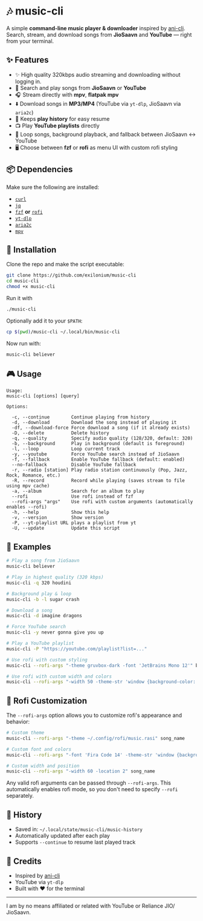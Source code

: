 # 🎶 music-cli

A simple **command-line music player & downloader** inspired by [ani-cli](https://github.com/pystardust/ani-cli).
Search, stream, and download songs from **JioSaavn** and **YouTube** — right from your terminal.

## ✨ Features

* ✨ High quality 320kbps audio streaming and downloading without logging in.
* 🔎 Search and play songs from **JioSaavn** or **YouTube**
* 🎧 Stream directly with **mpv**, **flatpak mpv**
* ⬇️ Download songs in **MP3/MP4** (YouTube via `yt-dlp`, JioSaavn via `aria2c`)
* 📜 Keeps **play history** for easy resume
* 📺 Play **YouTube playlists** directly
* 🔄 Loop songs, background playback, and fallback between JioSaavn ↔ YouTube
* 🖥️ Choose between **fzf** or **rofi** as menu UI with custom rofi styling

## 📦 Dependencies

Make sure the following are installed:

* [`curl`](https://curl.se/)
* [`jq`](https://stedolan.github.io/jq/)
* [`fzf`](https://github.com/junegunn/fzf) **or** [`rofi`](https://github.com/davatorium/rofi)
* [`yt-dlp`](https://github.com/yt-dlp/yt-dlp)
* [`aria2c`](https://aria2.github.io/)
* [`mpv`](https://mpv.io/)

## 🚀 Installation

Clone the repo and make the script executable:

```bash
git clone https://github.com/exilonium/music-cli
cd music-cli
chmod +x music-cli
```

Run it with

```bash
./music-cli

```

Optionally add it to your `$PATH`:

```bash
cp $(pwd)/music-cli ~/.local/bin/music-cli
```

Now run with:

```bash
music-cli believer
```

## 🎮 Usage

```
Usage:
music-cli [options] [query]

Options:
    
  -c, --continue        Continue playing from history
  -d, --download        Download the song instead of playing it
  -df, --download-force Force download a song (if it already exists)
  -D, --delete          Delete history
  -q, --quality         Specify audio quality (128/320, default: 320)
  -b, --background      Play in background (default is foreground)
  -l, --loop            Loop current track
  -y, --youtube         Force YouTube search instead of JioSaavn
  -f, --fallback        Enable YouTube fallback (default: enabled)
  --no-fallback         Disable YouTube fallback
  -r, --radio [station] Play radio station continuously (Pop, Jazz, Rock, Romance, etc.)
  -R, --record          Record while playing (saves stream to file using mpv cache)
  -a, --album           Search for an album to play
  --rofi                Use rofi instead of fzf
  --rofi-args "args"    Use rofi with custom arguments (automatically enables --rofi)
  -h, --help            Show this help
  -v, --version         Show version
  -P, --yt-playlist URL plays a playlist from yt
  -U, --update          Update this script

```

## 📝 Examples

```bash
# Play a song from JioSaavn
music-cli believer

# Play in highest quality (320 kbps)
music-cli -q 320 houdini

# Background play & loop
music-cli -b -l sugar crash

# Download a song
music-cli -d imagine dragons

# Force YouTube search
music-cli -y never gonna give you up

# Play a YouTube playlist
music-cli -P "https://youtube.com/playlist?list=..."

# Use rofi with custom styling
music-cli --rofi-args "-theme gruvbox-dark -font 'JetBrains Mono 12'" believer

# Use rofi with custom width and colors
music-cli --rofi-args "-width 50 -theme-str 'window {background-color: #282828;}'" imagine dragons
```

## 🎨 Rofi Customization

The `--rofi-args` option allows you to customize rofi's appearance and behavior:

```bash
# Custom theme
music-cli --rofi-args "-theme ~/.config/rofi/music.rasi" song_name

# Custom font and colors
music-cli --rofi-args "-font 'Fira Code 14' -theme-str 'window {background-color: #1e1e2e;}'" song_name

# Custom width and position
music-cli --rofi-args "-width 60 -location 2" song_name
```

Any valid rofi arguments can be passed through `--rofi-args`. This automatically enables rofi mode, so you don't need to specify `--rofi` separately.

## 📂 History

* Saved in: `~/.local/state/music-cli/music-history`
* Automatically updated after each play
* Supports `--continue` to resume last played track

## 🙌 Credits

* Inspired by [ani-cli](https://github.com/pystardust/ani-cli)
* YouTube via `yt-dlp`
* Built with ❤️ for the terminal

---

I am by no means affiliated or related with YouTube or Reliance JIO/ JioSaavn.
